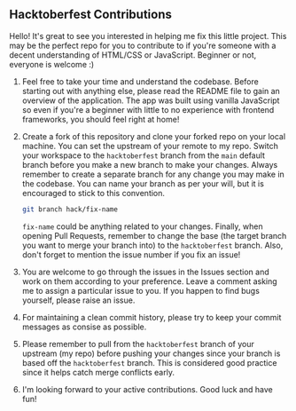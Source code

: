 
## Hacktoberfest Contributions

Hello! It's great to see you interested in helping me fix this little project. This may be the perfect repo for you to contribute to if you're someone with a decent understanding of HTML/CSS or JavaScript. Beginner or not, everyone is welcome :)

1. Feel free to take your time and understand the codebase. Before starting out with anything else, please read the README file to gain an overview of the application. The app was built using vanilla JavaScript so even if you're a beginner with little to no experience with frontend frameworks, you should feel right at home!

2. Create a fork of this repository and clone your forked repo on your local machine. You can set the upstream of your remote to my repo. Switch your workspace to the `hacktoberfest` branch from the `main` default branch before you make a new branch to make your changes. Always remember to create a separate branch for any change you may make in the codebase. You can name your branch as per your will, but it is encouraged to stick to this convention. 
    ```bash 
    git branch hack/fix-name
    ```
    `fix-name` could be anything related to your changes. Finally, when opening Pull Requests, remember to change the base (the target branch you want to merge your branch into) to the `hacktoberfest` branch. Also, don't forget to mention the issue number if you fix an issue!

3. You are welcome to go through the issues in the Issues section and work on them according to your preference. Leave a comment asking me to assign a particular issue to you. If you happen to find bugs yourself, please raise an issue.

4. For maintaining a clean commit history, please try to keep your commit messages as consise as possible. 

4. Please remember to pull from the `hacktoberfest` branch of your upstream (my repo) before pushing your changes since your branch is based off the `hacktoberfest` branch. This is considered good practice since it helps catch merge conflicts early.

5. I'm looking forward to your active contributions. Good luck and have fun!
